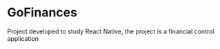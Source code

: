 # GoFinances
Project developed to study React Native, the project is a financial control application
